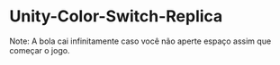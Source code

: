 # Unity-Color-Switch-Replica


Note: A bola cai infinitamente caso você não aperte espaço assim que começar o jogo.

